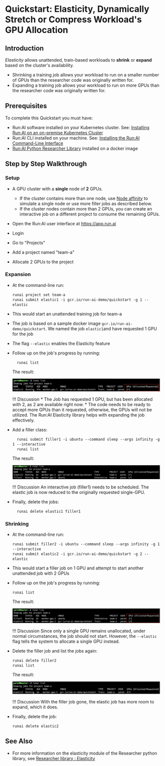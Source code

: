 # Quickstart: Elasticity, Dynamically Stretch or Compress Workload's GPU Allocation


## Introduction

_Elasticity_ allows unattended, train-based  workloads to __shrink__ or __expand__ based on the cluster's availability.

* Shrinking a training job allows your workload to run on a smaller number of GPUs than the researcher code was originally written for.
* Expanding a training job allows your workload to run on more GPUs than the researcher code was originally written for. 


## Prerequisites 

To complete this Quickstart you must have:

*   Run:AI software installed on your Kubernetes cluster. See: [Installing Run:AI on an on-premise Kubernetes Cluster](../../Administrator/Cluster-Setup/cluster-install.md)
*   Run:AI CLI installed on your machine. See: [Installing the Run:AI Command-Line Interface](../../Administrator/Researcher-Setup/cli-install.md)
*   [Run:AI Python Researcher Library](../researcher-library/researcher-library-overview.md) installed on a docker image

## Step by Step Walkthrough

### Setup

*   A GPU cluster with a __single__ node of __2__ GPUs. 

    *  If the cluster contains more than one node,  use [Node affinity](../../../Administrator/Admin-User-Interface-Setup/Working-with-Projects/#further-affinity-refinement-by-the-researcher) to simulate a single node or use more filler jobs as described below.
    *  If the cluster nodes contain more than 2 GPUs, you can create an interactive job on a different project to consume the remaining GPUs.    


*   Open the Run:AI user interface at <https://app.run.ai>
*   Login
*   Go to "Projects"
*   Add a project named "team-a"
*   Allocate 2 GPUs to the project

### Expansion 

*   At the command-line run:
    
        runai project set team-a
        runai submit elastic1 -i gcr.io/run-ai-demo/quickstart -g 1 --elastic

* This would start an unattended training job for team-a 
* The job is based on a sample docker image ``gcr.io/run-ai-demo/quickstart``. We named the job ``elastic1``and have requested 1 GPU for the job
* The flag ``--elastic`` enables the Elasticity feature
* Follow up on the job's progress by running:

        runai list

    The result:

    ![elasticity1.png](img/elasticity1.png)


    !!! Discussion
        * The Job has requested 1 GPU, but has been allocated with 2, as 2 are available right now.
        * The code needs to be ready to accept more GPUs than it requested, otherwise, the GPUs will not be utilized. The Run:AI Elasticity library helps with expanding the job effectively.

* Add a filler class:
        
        runai submit filler1 -i ubuntu --command sleep --args infinity -g 1 --interactive
        runai list
    
    The result: 

    ![elasticity4.png](img/elasticity4.png)

    !!! Discussion
        An interactive job (filler1) needs to be scheduled. The elastic job is now reduced to the originally requested single-GPU.


* Finally, delete the jobs:

        runai delete elastic1 filler1


### Shrinking

*   At the command-line run:
    
        runai submit filler2 -i ubuntu --command sleep --args infinity -g 1 --interactive
        runai submit elastic2 -i gcr.io/run-ai-demo/quickstart -g 2 --elastic 

*   This would start a filler job on 1 GPU and attempt to start another unattended job with 2 GPUs


*   Follow up on the job's progress by running:
    
        runai list

    The result:

    ![elasticity2.png](img/elasticity2.png)


    !!! Discussion
        Since only a single GPU remains unallocated, under normal circumstances, the job should not start. However, the ``--elastic`` flag tells the system to allocate a single GPU instead.


*   Delete the filler job and list the jobs again:

        runai delete filler2
        runai list

    The result:

    ![elasticity3.png](img/elasticity3.png)

    !!! Discussion
        With the filler job gone, the elastic job has more room to expand, which it does.

*   Finally, delete the job:

        runai delete elastic2



## See Also

* For more information on the elasticity module of the Researcher python library, see [Researcher library : Elasticity](../researcher-library/rl-elasticity.md)

